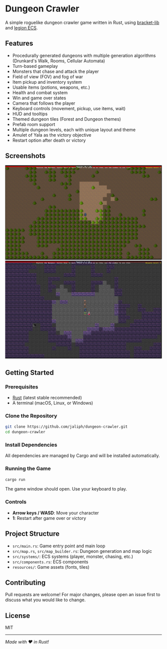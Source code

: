 # Dungeon Crawler

A simple roguelike dungeon crawler game written in Rust, using [bracket-lib](https://github.com/amethyst/bracket-lib) and [legion ECS](https://github.com/amethyst/legion).

## Features

- Procedurally generated dungeons with multiple generation algorithms (Drunkard's Walk, Rooms, Cellular Automata)
- Turn-based gameplay
- Monsters that chase and attack the player
- Field of view (FOV) and fog of war
- Item pickup and inventory system
- Usable items (potions, weapons, etc.)
- Health and combat system
- Win and game over states
- Camera that follows the player
- Keyboard controls (movement, pickup, use items, wait)
- HUD and tooltips
- Themed dungeon tiles (Forest and Dungeon themes)
- Prefab room support
- Multiple dungeon levels, each with unique layout and theme
- Amulet of Yala as the victory objective
- Restart option after death or victory

## Screenshots

![Gameplay 1](screenshots/screenshot1.png)
![Gameplay 2](screenshots/screenshot2.png)

## Getting Started

### Prerequisites

- [Rust](https://www.rust-lang.org/tools/install) (latest stable recommended)
- A terminal (macOS, Linux, or Windows)

### Clone the Repository

```sh
git clone https://github.com/jaliph/dungeon-crawler.git
cd dungeon-crawler
```

### Install Dependencies

All dependencies are managed by Cargo and will be installed automatically.

### Running the Game

```sh
cargo run
```

The game window should open. Use your keyboard to play.

### Controls

- **Arrow keys / WASD**: Move your character
- **1**: Restart after game over or victory

## Project Structure

- `src/main.rs`: Game entry point and main loop
- `src/map.rs`, `src/map_builder.rs`: Dungeon generation and map logic
- `src/systems/`: ECS systems (player, monster, chasing, etc.)
- `src/components.rs`: ECS components
- `resources/`: Game assets (fonts, tiles)

## Contributing

Pull requests are welcome! For major changes, please open an issue first to discuss what you would like to change.

## License

MIT

---

*Made with ❤️ in Rust!*